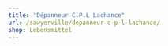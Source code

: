 ```yaml
---
title: "Dépanneur C.P.L Lachance"
url: /sawyerville/depanneur-c-p-l-lachance/
shop: Lebensmittel
---
```

